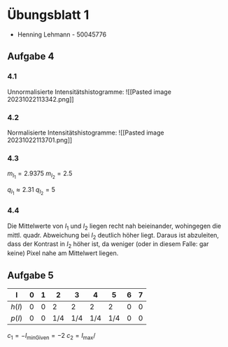 # Übungsblatt 1
- Henning Lehmann - 50045776

## Aufgabe 4
### 4.1
Unnormalisierte Intensitätshistogramme:
![[Pasted image 20231022113342.png]]

### 4.2
Normalisierte Intensitätshistogramme:
![[Pasted image 20231022113701.png]]

### 4.3
$m_{I_{1}}=2.9375$
$m_{I_2}=2.5$

$q_{I_{1}} \approx 2.31$
$q_{I_{2}} = 5$

### 4.4
Die Mittelwerte von $I_1$ und $I_{2}$ liegen recht nah beieinander, wohingegen die mittl. quadr. Abweichung bei $I_{2}$ deutlich höher liegt. Daraus ist abzuleiten, dass der Kontrast in $I_{2}$ höher ist, da weniger (oder in diesem Falle: gar keine) Pixel nahe am Mittelwert liegen.

## Aufgabe 5

| I      | 0   | 1   | 2     | 3     | 4     | 5     | 6   | 7   |
| ------ | --- | --- | ----- | ----- | ----- | ----- | --- | --- |
| $h(I)$ | 0   | 0   | 2     | 2     | 2     | 2     | 0   | 0   |
| $p(I)$ | 0   | 0   | $1/4$ | $1/4$ | $1/4$ | $1/4$ | 0   | 0   |

$c_{1}=-I_\text{minGiven}=-2$
$c_{2}=I_\text{max}/$
